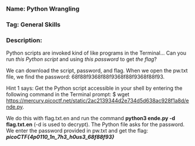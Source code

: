 ### Name: Python Wrangling
### Tag: General Skills
### Description: 
Python scripts are invoked kind of like programs in the Terminal... Can you run *this Python script* and using *this password* to get *the flag*?

We can download the script, password, and flag. When we open the pw.txt file, we find the password: 68f88f9368f88f9368f88f9368f88f93.

Hint 1 says: Get the Python script accessible in your shell by entering the following command in the Terminal prompt: $ wget https://mercury.picoctf.net/static/2ac2139344d2e734d5d638ac928f1a8d/ende.py.

We do this with flag.txt.en and run the command **python3 ende.py -d flag.txt.en** (-d is used to decrypt). The Python file asks for the password. We enter the password provided in pw.txt and get the flag: ***picoCTF{4p0110_1n_7h3_h0us3_68f88f93}***